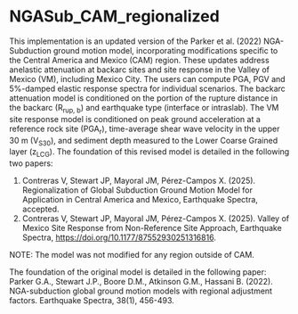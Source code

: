 # NGASub_CAM_regionalized
This implementation is an updated version of the Parker et al. (2022) NGA-Subduction ground motion model, incorporating modifications specific to the Central America and Mexico (CAM) region. These updates address anelastic attenuation at backarc sites and site response in the Valley of Mexico (VM), including Mexico City. The users can compute PGA, PGV and 5%-damped elastic response spectra for individual scenarios. The backarc attenuation model is conditioned on the portion of the rupture distance in the backarc (R<sub>rup, b</sub>) and earthquake type (interface or intraslab). The VM site response model is conditioned on peak ground acceleration at a reference rock site (PGA<sub>r</sub>), time-average shear wave velocity in the upper 30 m (V<sub>S30</sub>), and sediment depth measured to the Lower Coarse Grained layer (z<sub>LCG</sub>). The foundation of this revised model is detailed in the following two papers:

1. Contreras V, Stewart JP, Mayoral JM, Pérez-Campos X. (2025). Regionalization of Global Subduction Ground Motion Model for Application in Central America and Mexico, Earthquake Spectra, accepted.
2. Contreras V, Stewart JP, Mayoral JM, Pérez-Campos X. (2025). Valley of Mexico Site Response from Non-Reference Site Approach, Earthquake Spectra, https://doi.org/10.1177/87552930251316816.

NOTE: The model was not modified for any region outside of CAM.

The foundation of the original model is detailed in the following paper:
Parker G.A., Stewart J.P., Boore D.M., Atkinson G.M., Hassani B. (2022). NGA-subduction global ground motion models with regional adjustment factors. Earthquake Spectra, 38(1), 456-493.
